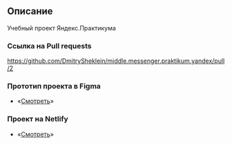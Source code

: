 ## **Описание**

Учебный проект Яндекс.Практикума
### **Ссылка на Pull requests**
https://github.com/DmitrySheklein/middle.messenger.praktikum.yandex/pull/2
### **Прототип проекта в Figma**

- «[Смотреть](https://www.figma.com/file/zH7Nx0fqGx8D0QWLXYrq4D/messenger.praktikum.yandex?node-id=0%3A1)»
### **Проект на Netlify**

- «[Смотреть](https://laughing-jennings-191b8e.netlify.app/)»

